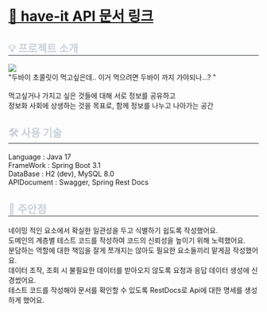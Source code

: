 # [📄 have-it API 문서 링크](https://khmgobe.github.io/have-it-backend/src/main/resources/static)
<div align= "center">
    </div>
    <div style="text-align:left;">   
    <div style="font-weight: 700; font-size: 15px; text-align: left; color: #c9d1d9;">  </div> 
    </div>
    <div style="text-align:left;"> 
        <h2 style="border-bottom: 1px solid #21262d; color: #c9d1d9;"> 💡 프로젝트 소개 </h2> 
    <div style="margin: ; text-align: left;" "text-align: left;">
    <img src="https://github.com/khmgobe/have-it-backend/assets/98224004/89bf9aa1-d712-437d-b85b-a3f8a40992e3"> <br>
      "두바이 초콜릿이 먹고싶은데.. 이거 먹으려면 두바이 까지 가야되나...? " <br>
<br>
    먹고싶거나 가지고 싶은 것들에 대해  
    서로 정보를 공유하고 <br> 정보화 사회에 
    상생하는 것을 목표로, 함께 정보를 나누고 나아가는 공간 <br>
    </div>
    <div style="font-weight: 700; font-size: 15px; text-align: left; color: #c9d1d9;">  </div> 
    </div>
    <h2 style="border-bottom: 1px solid #21262d; color: #c9d1d9;"> 🛠️ 사용 기술  </h2>
    <div style="margin: ; text-align: left;" "text-align: left;">
    Language : Java 17 <br>
    FrameWork : Spring Boot 3.1 <br>
    DataBase : H2 (dev), MySQL 8.0 <br>
    APIDocument : Swagger, Spring Rest Docs 
    </div>
    <div style="text-align: left;">
    <h2 style="border-bottom: 1px solid #21262d; color: #c9d1d9;"> 🤔 주안점 </h2>
      네이밍 적인 요소에서 확실한 일관성을 두고 식별하기 쉽도록 작성했어요. <br>
      도메인의 계층별 테스트 코드를 작성하여 코드의 신뢰성을 높이기 위해 노력했어요. <br>
      분담하는 역할에 대한 책임을 잘게 쪼개지는 않아도 필요한 요소들끼리 맡게끔 작성했어요. <br>
      데이터 조작, 조회 시 불필요한 데이터를 받아오지 않도록 요청과 응답 데이터 생성에 신경썼어요. <br>
      테스트 코드를 작성해야 문서를 확인할 수 있도록 RestDocs로 Api에 대한 명세를 생성하게 했어요.
          </div> 
    </div>
    <br>
           
           
           
